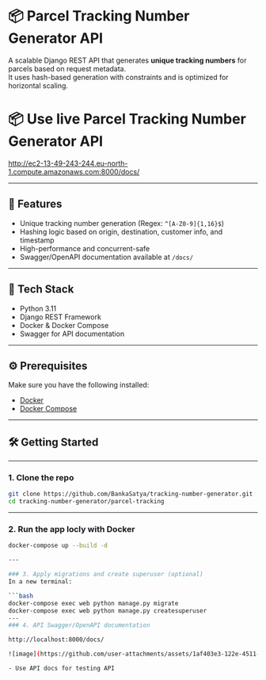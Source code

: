 # 📦 Parcel Tracking Number Generator API

A scalable Django REST API that generates **unique tracking numbers** for parcels based on request metadata.  
It uses hash-based generation with constraints and is optimized for horizontal scaling.


# 📦 Use live Parcel Tracking Number Generator API

http://ec2-13-49-243-244.eu-north-1.compute.amazonaws.com:8000/docs/

---

## 🔧 Features

- Unique tracking number generation (Regex: `^[A-Z0-9]{1,16}$`)
- Hashing logic based on origin, destination, customer info, and timestamp
- High-performance and concurrent-safe
- Swagger/OpenAPI documentation available at `/docs/`

---

## 🚀 Tech Stack

- Python 3.11
- Django REST Framework
- Docker & Docker Compose
- Swagger for API documentation

---

## ⚙️ Prerequisites

Make sure you have the following installed:

- [Docker](https://www.docker.com/)
- [Docker Compose](https://docs.docker.com/compose/)

---

## 🛠️ Getting Started

---

### 1. Clone the repo

```bash
git clone https://github.com/BankaSatya/tracking-number-generator.git
cd tracking-number-generator/parcel-tracking
```


---

### 2. Run the app locly with Docker

```bash
docker-compose up --build -d

---

### 3. Apply migrations and create superuser (optional)
In a new terminal:

```bash
docker-compose exec web python manage.py migrate
docker-compose exec web python manage.py createsuperuser
---
### 4. API Swagger/OpenAPI documentation

http://localhost:8000/docs/

![image](https://github.com/user-attachments/assets/1af403e3-122e-4511-a23b-28c4ad0e661b)

- Use API docs for testing API

